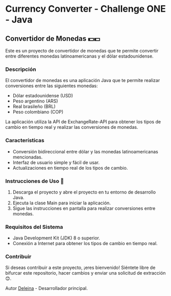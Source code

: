 # Currency Converter - Challenge ONE - Java

## Convertidor de Monedas  💵💵

Este es un proyecto de convertidor de monedas que te permite convertir entre diferentes monedas latinoamericanas y el dólar estadounidense.

### Descripción

El convertidor de monedas es una aplicación Java que te permite realizar conversiones entre las siguientes monedas:

* Dólar estadounidense (USD)
* Peso argentino (ARS)
* Real brasileño (BRL)
* Peso colombiano (COP)

La aplicación utiliza la API de ExchangeRate-API para obtener los tipos de cambio en tiempo real y realizar las conversiones de monedas.

### Características

* Conversión bidireccional entre dólar y las monedas latinoamericanas mencionadas.
* Interfaz de usuario simple y fácil de usar.
* Actualizaciones en tiempo real de los tipos de cambio.

### Instrucciones de Uso 🚀

1. Descarga el proyecto y abre el proyecto en tu entorno de desarrollo Java.
2. Ejecuta la clase Main para iniciar la aplicación.
3. Sigue las instrucciones en pantalla para realizar conversiones entre monedas.
   
### Requisitos del Sistema
* Java Development Kit (JDK) 8 o superior.
* Conexión a Internet para obtener los tipos de cambio en tiempo real.

### Contribuir
Si deseas contribuir a este proyecto, ¡eres bienvenido! Siéntete libre de bifurcar este repositorio, hacer cambios y enviar una solicitud de extracción 😊.

Autor
[Deleina](https://github.com/Deleina) - Desarrollador principal.
